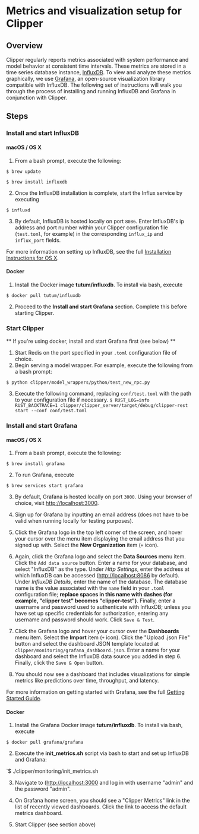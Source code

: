 # Metrics and visualization setup for Clipper

## Overview

Clipper regularly reports metrics associated with system performance and model behavior at consistent time intervals. These metrics are stored in a time series database instance, [InfluxDB](https://www.influxdata.com/time-series-platform/influxdb/). To view and analyze these metrics graphically, we use [Grafana](http://grafana.org/), an open-source visualization library compatible with InfluxDB. The following set of instructions will walk you through the process of installing and running InfluxDB and Grafana in conjunction with Clipper.

## Steps

### Install and start InfluxDB

#### macOS / OS X
1. From a bash prompt, execute the following:

  `$ brew update`

   `$ brew install influxdb`
   
2. Once the InfluxDB installation is complete, start the Influx service by executing

  `$ influxd`
  
3. By default, InfluxDB is hosted locally on port `8086`. Enter InfluxDB's ip address and port number within your Clipper configuration file (`test.toml`, for example) in the corresponding `influx_ip` and `influx_port` fields.

For more information on setting up InfluxDB, see the full [Installation Instructions for OS X](https://docs.influxdata.com/influxdb/v1.0/introduction/installation#mac-os-x).

#### Docker

1. Install the Docker image **tutum/influxdb**. To install via bash, execute

  `$ docker pull tutum/influxdb`
  
2. Proceed to the **Install and start Grafana** section. Complete this before starting Clipper.

### Start Clipper

** If you're using docker, install and start Grafana first (see below) **

1. Start Redis on the port specified in your `.toml` configuration file of choice.
2. Begin serving a model wrapper. For example, execute the following from a bash prompt:

  `$ python clipper/model_wrappers/python/test_new_rpc.py`
  
3. Execute the following command, replacing `conf/test.toml` with the path to your configuration file if necessary.
  `$ RUST_LOG=info RUST_BACKTRACE=1 clipper/clipper_server/target/debug/clipper-rest start --conf conf/test.toml`

### Install and start Grafana

#### macOS / OS X
1. From a bash prompt, execute the following:

  `$ brew install grafana`
  
2. To run Grafana, execute

  `$ brew services start grafana`
  
3. By default, Grafana is hosted locally on port `3000`. Using your browser of choice, visit [http://localhost:3000](http://localhost:3000).

4. Sign up for Grafana by inputting an email address (does not have to be valid when running locally for testing purposes).

5. Click the Grafana logo in the top left corner of the screen, and hover your cursor over the menu item displaying the email address that you signed up with. Select the **New Organization** item (`+` icon).

6. Again, click the Grafana logo and select the **Data Sources** menu item. Click the `Add data source` button. Enter a name for your database, and select "InfluxDB" as the type. Under *Http Settings*, enter the address at which InfluxDB can be accessed ([http://localhost:8086](http://localhost:8086) by default). Under *InfluxDB Details*, enter the name of the database. The database name is the value associated with the `name` field in your `.toml` configuration file; **replace spaces in this name with dashes (for example, "clipper test" becomes "clipper-test")**. Finally, enter a username and password used to authenticate with InfluxDB; unless you have set up specific credentials for authorization, entering any username and password should work. Click `Save & Test`.

7. Click the Grafana logo and hover your cursor over the **Dashboards** menu item. Select the **Import** item (`+` icon). Click the "Upload .json File" button and select the dashboard JSON template located at `clipper/monitoring/grafana_dashboard.json`. Enter a name for your dashboard and select the InfluxDB data source you added in step 6. Finally, click the `Save & Open` button.

8. You should now see a dashboard that includes visualizations for simple metrics like predictions over time, throughput, and latency.

For more information on getting started with Grafana, see the full [Getting Started Guide](http://docs.grafana.org/guides/gettingstarted/).

#### Docker

1. Install the Grafana Docker image **tutum/influxdb**. To install via bash, execute

  `$ docker pull grafana/grafana`
 
2. Execute the **init_metrics.sh** script via bash to start and set up InfluxDB and Grafana:
  
  `$ ./clipper/monitoring/init_metrics.sh
  
3. Navigate to ([http://localhost:3000](http://localhost:3000) and log in with username "admin" and the password "admin".

4. On Grafana home screen, you should see a "Clipper Metrics" link in the list of recently viewed dashboards. Click the link to access the default metrics dashboard.

5. Start Clipper (see section above)

### 
